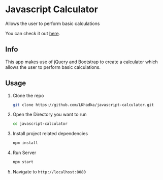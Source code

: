 # Javascript Calculator
Allows the user to perform basic calculations

You can check it out [here](http://codepen.io/LKhadka/pen/vXQdZv).

## Info
This app makes use of jQuery and Bootstrap to create a calculator which allows the user to perform basic
calculations.

## Usage

1.  Clone the repo

    ```bash
    git clone https://github.com/LKhadka/javascript-calculator.git
    ```
2. Open the Directory you want to run

    ```bash
    cd javascript-calculator
    ```
3. Install project related dependencies

    ```bash
    npm install
    ```
4.  Run Server

    ```bash
    npm start
    ```
5. Navigate to `http://localhost:8080`
